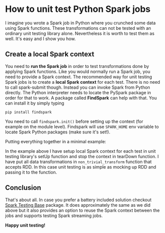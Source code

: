 # How to unit test Python Spark jobs

I imagine you wrote a Spark job in Python where you crunched some data using Spark functions. These transformations can not be tested with an ordinary unit testing library alone. Nevertheless it is worth to test them as well. It's easy and I show you how.

## Create a local Spark context

You need to **run the Spark job** in order to test transformations done by applying Spark functions. Like you would normally run a Spark job, you need to provide a Spark context. The recommended way for unit testing Spark jobs is to create a **local Spark context** for each test. There is no need to call spark-submit though. Instead you can invoke Spark from Python directly. The Python interpreter needs to locate the PySpark package in order for that to work. A package called **FindSpark** can help with that. You can install it by simply typing

```
pip install findspark
```
You need to call `findspark.init()` before setting up the context (for example on the module level). Findspark will use `SPARK_HOME` env variable to locate Spark Python packages (make sure it's set!).

Putting everything together in a minimal example:

<script src="https://gist.github.com/domenp/7e8b2572215e28eb75dd.js"></script>

In the example above I have setup local Spark context for each test in unit testing library's setUp function and stop the context in tearDown function. I have put all data transformations in `non_trivial_transform` function that accepts RDD. In this case unit testing is as simple as mocking up RDD and passing it to the function.

## Conclusion

That's about all. In case you prefer a battery included solution checkout [Spark Testing Base](https://github.com/holdenk/spark-testing-base) package. It does approximately the same as we did above but it also provides an option to reuse the Spark context between the jobs and supports testing Spark streaming jobs.

**Happy unit testing!**

